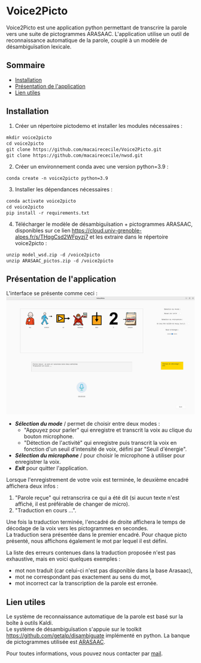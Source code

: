 # Voice2Picto

Voice2Picto est une application python permettant de transcrire la parole vers une suite de pictogrammes ARASAAC.
L'application utilise un outil de reconnaissance automatique de la parole, couplé à un modèle de désambiguïsation
lexicale.

## Sommaire

* [Installation](#installation)
* [Présentation de l'application](#presentation)
* [Lien utiles](#links)

## Installation

1. Créer un répertoire pictodemo et installer les modules nécessaires :

```
mkdir voice2picto
cd voice2picto
git clone https://github.com/macairececile/Voice2Picto.git
git clone https://github.com/macairececile/nwsd.git
```

2. Créer un environnement conda avec une version python=3.9 :

```
conda create -n voice2picto python=3.9
```

3. Installer les dépendances nécessaires :

```
conda activate voice2picto
cd voice2picto
pip install -r requirements.txt
```

4. Télécharger le modèle de désambiguïsation + pictogrammes ARASAAC, disponibles sur ce lien
   <https://cloud.univ-grenoble-alpes.fr/s/THqgCsd2WFpyzj7> et les extraire dans le répertoire voice2picto :

```
unzip model_wsd.zip -d /voice2picto
unzip ARASAAC_pictos.zip -d /voice2picto
```

## Présentation de l'application

L'interface se présente comme ceci : </br>
![](/res/images/voice2picto1.png "Accueil")

* _**Sélection du mode**_ / permet de choisir entre deux modes :
    * "Appuyez pour parler" qui enregistre et transcrit la voix au clique du bouton microphone.
    * "Détection de l'activité" qui enregistre puis transcrit la voix en fonction d'un seuil d'intensité de voix, défini
      par "Seuil d'énergie".
* _**Sélection du microphone**_ / pour choisir le microphone à utiliser pour enregistrer la voix.
* _**Exit**_ pour quitter l'application.

Lorsque l'enregistrement de votre voix est terminée, le deuxième encadré affichera deux infos :

1. "Parole reçue" qui retranscrira ce qui a été dit (si aucun texte n'est affiché, il est préférable de changer de
   micro).
2. "Traduction en cours ...".

Une fois la traduction terminée, l'encadré de droite affichera le temps de décodage de la voix vers les pictogrammes en
secondes. </br>
La traduction sera présentée dans le premier encadré. Pour chaque picto présenté, nous affichons également le mot par
lequel il est défini.

La liste des erreurs contenues dans la traduction proposée n'est pas exhaustive, mais en voici quelques exemples :

- mot non traduit (car celui-ci n'est pas disponible dans la base Arasaac),
- mot ne correspondant pas exactement au sens du mot,
- mot incorrect car la transcription de la parole est erronée.

## Lien utiles

Le système de reconnaissance automatique de la parole est basé sur la boîte à outils Kaldi. </br>
Le système de désambiguïsation s'appuie sur le toolkit <https://github.com/getalp/disambiguate> implémenté en python. La
banque de pictogrammes utilisée est [ARASAAC](https://arasaac.org/). </br>

Pour toutes informations, vous pouvez nous contacter par [mail](cecile.macaire@univ-grenoble-alpes.fr).
